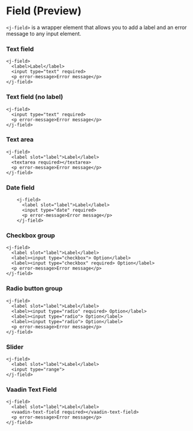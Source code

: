 # Field <maturity-badge preview>(Preview)</maturity-badge>

`<j-field>` is a wrapper element that allows you to add a label and an error message to any input element.

### Text field
```html,live
<j-field>
  <label>Label</label>
  <input type="text" required>
  <p error-message>Error message</p>
</j-field>
```

### Text field (no label)
```html,live
<j-field>
  <input type="text" required>
  <p error-message>Error message</p>
</j-field>
```

### Text area
```html,live
<j-field>
  <label slot="label">Label</label>
  <textarea required></textarea>
  <p error-message>Error message</p>
</j-field>
```

### Date field
```html,live
    <j-field>
      <label slot="label">Label</label>
      <input type="date" required>
      <p error-message>Error message</p>
    </j-field>
```

### Checkbox group
```html,live
<j-field>
  <label slot="label">Label</label>
  <label><input type="checkbox"> Option</label>
  <label><input type="checkbox" required> Option</label>
  <p error-message>Error message</p>
</j-field>
```

### Radio button group
```html,live
<j-field>
  <label slot="label">Label</label>
  <label><input type="radio" required> Option</label>
  <label><input type="radio"> Option</label>
  <label><input type="radio"> Option</label>
  <p error-message>Error message</p>
</j-field>
```

### Slider
```html,live
<j-field>
  <label slot="label">Label</label>
  <input type="range">
</j-field>
```

### Vaadin Text Field
```html,live
<j-field>
  <label slot="label">Label</label>
  <vaadin-text-field required></vaadin-text-field>
  <p error-message>Error message</p>
</j-field>
```

